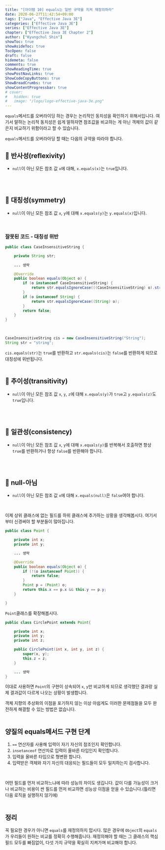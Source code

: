 ```yaml
---
title: "[아이템 10] equals는 일반 규약을 지켜 재정의하라"
date: 2020-06-27T11:42:54+09:00
tags: ["Java", "Effective Java 3E"]
categories: ["Effective Java 3E"]
series: ["Effective Java 3E"]
chapter: ["Effective Java 3E Chapter 2"]
author: ["Kyungchul Shin"]
showToc: true
showAsideToc: true
TocOpen: false
draft: false
hidemeta: false
comments: true
ShowReadingTime: true
showPostNavLinks: true
ShowCodeCopyButtons: true
ShowBreadCrumbs: true
showContentProgressbar: true
# cover:
#   hidden: true
#   image: "/logo/logo-effective-java-3e.png"
---
```

`equals`메서드를 오버라이딩 하는 경우는 논리적인 동치성을 확인하기 위해서입니다. 여기서 말하는 논리적 동치성은 쉽게 말하자면 참조값을 비교하는 게 아닌 객체의 값이 같은지 비교하기 위함이라고 할 수 있습니다.

`equals`메서드를 오버라아딩 할 때는 다음의 규약을 따라야 합니다.
<br>

## 📌 반사성(reflexivity)

- `null`이 아닌 모든 참조 값 `x`에 대해, `x.equals(x)`는 `true`입니다.
<br>
<br>

## 📌 대칭성(symmetry)

- `null`이 아닌 모든 참조 값 `x`, `y`에 대해 `x.equals(y)`는 `y.equals(x)`입니다.
<br>

### <i class="user-fa-alert-warning" aria-hidden="true"></i> 잘못된 코드 - 대칭성 위반

``` java
public class CaseInsensitiveString {

    private String str;
    
    ... 생략

    @Override
    public boolean equals(Object o) {
        if (o instanceof CaseInsensitiveString) {
            return str.equalsIgnoreCase(((CaseInsensitiveString) o).str);
        }
        if (o instanceof String) {
            return str.equalsIgnoreCase((String) o);
        }
        return false;
    }
}
```
<br>

``` java
CaseInsensitiveString cis = new CaseInsensitiveString("String");
String str = "string";
```

`cis.equals(str)`는 `true`를 반환하고 `str.equals(cis)`는 `false`를 반환하게 되므로 대칭성에 위반됩니다.
<br>
<br>

## 📌 추이성(transitivity)

- `null`이 아닌 모든 참조 값 `x`, `y`, `z`에 대해 `x.equals(y)`가 `true`고 `y.equals(z)`도 `true`입니다.
<br>
<br>

## 📌 일관성(consistency)

- `null`이 아닌 모든 참조 값 `x`, `y`에 대해 `x.equals(y)`를 반복해서 호출하면 항상 `true`를 반환하거나 항상 `false`를 반환해야 합니다.
<br>
<br>

## 📌 null-아님

- `null`이 아닌 모든 참조 값 `x`에 대해 `x.equals(null)`은 `false`여야 합니다.
<br>

이제 상위 클래스에 없는 필드를 하위 클래스에 추가하는 상황을 생각해봅시다. 여기서부터 신경써야 할 부분들이 많아집니다.
``` java
public class Point {

    private int x;
    private int y;

    ... 생략

    @Override
    public boolean equals(Object o) {
        if (!(o instanceof Point)) {
            return false;
        }
        Point p = (Point) o;
        return this.x == p.x && this.y == p.y;
    }

}
```
`Point`클래스를 확장해봅시다.
<br>

``` java
public class CirclePoint extends Point{

    private int x;
    private int y;
    private int z;

    public CirclePoint(int x, int y, int z) {
        super(x, y);
        this.z = z;
    }

    ... 생략
}
```
이대로 사용하면 `Point`의 구현이 상속되어 `x`, `y`만 비교하게 되므로 생각했던 결과랑 실제 결과값이 다르게 나오는 상황이 발생합니다.

객체 지향의 추상화의 이점을 포기하지 않는 이상 아쉽게도 이러한 문제점들을 모두 완전하게 해결할 수 있는 방법은 없습니다.
<br>
<br>

## <i class="user-fa-action-done" aria-hidden="true"></i> 양질의 equals메서드 구현 단계

1.  `==` 연산자를 사용해 입력이 자기 자신의 참조인지 확인합니다.
2.  `insetanceof` 연산자로 입력이 올바른 타입인지 확인합니다.
3.  입력을 올바른 타입으로 형변환 합니다.
4.  입력받은 객체와 자기 자신의 대응되는 필드들이 모두 일치하는지 검사합니다.
<br>

어떤 필드를 먼저 비교하느냐에 따라 성능의 차이도 생깁니다. 값이 다를 가능성이 크거나 비교하는 비용이 싼 필드를 먼저 비교하면 성능상 이점을 얻을 수 있습니다.(틀리면 다음 로직을 실행하지 않기에)
<br>
<br>

## <i class="user-fa-av-new-releases" aria-hidden="true"></i> 정리
꼭 필요한 경우가 아니면 `equals`를 재정의하지 맙시다. 많은 경우에 `Object`의 `equals`가 우리들이 원하는 비교를 정확히 수행해줍니다. 재정의해야 할 때는 그 클래스의 핵심 필드 모두를 빠짐없이, 다섯 가지 규약을 확실히 지켜가며 비교해야 합니다.